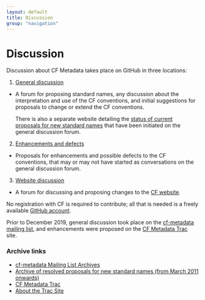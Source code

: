 ```yaml
---
layout: default
title: Discussion
group: "navigation"
---
```


# Discussion
 
Discussion about CF Metadata takes place on GitHub in three locations:

1. [General discussion][github_discuss]

  * A forum for proposing standard names, any discussion about the
    interpretation and use of the CF conventions, and initial
    suggestions for proposals to change or extend the CF conventions.

    There is also a separate website detailing the [status of current
    proposals for new standard names][current] that have been
    initiated on the general discussion forum.
  
2. [Enhancements and defects][github_conventions]

  * Proposals for enhancements and possible defects to the CF
    conventions, that may or may not have started as conversations on
    the general discussion forum.

3. [Website discussion][github_website]

  * A forum for discussing and proposing changes to the [CF
    website][website].

No registration with CF is required to contribute; all that is needed
is a freely available [GitHub account][github].

Prior to December 2019, general discussion took place on the
[cf-metadata mailing list][archives], and enhancements were proposed
on the [CF Metadata Trac][trac] site.


### Archive links

* [cf-metadata Mailing List Archives][archives]
* [Archive of resolved proposals for new standard names (from March 2011 onwards)][proposals]
* [CF Metadata Trac][trac]
* [About the Trac Site][about]

[github_discuss]: https://github.com/cf-convention/discuss/issues
[github_conventions]: https://github.com/cf-convention/cf-conventions/issues
[github_website]: https://github.com/cf-convention/cf-convention.github.io/issues
[github]: https://github.com
[website]: https://cfconventions.org
[trac]: http://cf-trac.llnl.gov/trac 
[about]: about-trac.html
[mail]: http://mailman.cgd.ucar.edu/mailman/listinfo/cf-metadata
[archives]: http://mailman.cgd.ucar.edu/pipermail/cf-metadata/
[current]: http://cfeditor.ceda.ac.uk/proposals/1?status=active&namefilter=&proposerfilter=&descfilter=&filter+and+display=filter
[proposals]: http://cfeditor.ceda.ac.uk/proposals/1?status=inactive&namefilter=&proposerfilter=&descfilter=&filter+and+display=filter

